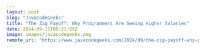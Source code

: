 ```yaml
---
layout: post
blog: "JavaCodeGeeks"
title: "The Zig Payoff: Why Programmers Are Seeing Higher Salaries"
date: 2024-09-11T05:21:00Z
image: images/javacodegeeks.png
remote_url: "https://www.javacodegeeks.com/2024/09/the-zig-payoff-why-programmers-are-seeing-higher-salaries.html"
---
```

